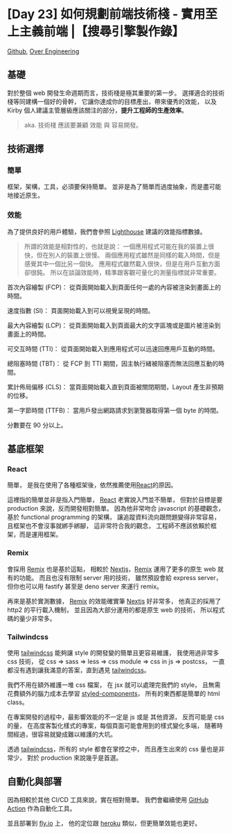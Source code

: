 # [Day 23] 如何規劃前端技術棧 - 實用至上主義前端 |【搜尋引擎製作錄】

[Github], [Over Engineering]

## 基礎

對於整個 web 開發生命週期而言，技術棧是極其重要的第一步。
選擇適合的技術棧等同建構一個好的骨幹，
它讓你達成你的目標產出，帶來優秀的效能，
以及 Kirby 個人建議主管層級應該關注的部分，**提升工程師的生產效率**。

> aka. 技術棧 應該要兼顧 效能 與 容易開發。

## 技術選擇

### 簡單

框架，架構，工具，必須要保持簡單。
並非是為了簡單而過度抽象，而是盡可能地接近原生。

### 效能

為了提供良好的用戶體驗，我們會參照 [Lighthouse] 建議的效能指標數據。

> 所謂的效能是相對性的，也就是說：
> 一個應用程式可能在我的裝置上很快，但在別人的裝置上很慢。
> 兩個應用程式雖然是同樣的載入時間，但是感覺其中一個比另一個快。
> 應用程式雖然載入很快，但是在用戶互動方面卻很鈍。
> 所以在談論效能時，精準跟客觀可量化的測量指標就非常重要。

首次內容繪製 (FCP)：
從頁面開始載入到頁面任何一處的內容被渲染到畫面上的時間。

速度指數 (SI)：
頁面開始載入到可以視覺呈現的時間。

最大內容繪製 (LCP)：
從頁面開始載入到頁面最大的文字區塊或是圖片被渲染到畫面上的時間。

可交互時間 (TTI)：
從頁面開始載入到應用程式可以迅速回應用戶互動的時間。

總阻塞時間 (TBT)：
從 FCP 到 TTI 期間，因主執行緒被阻塞而無法回應互動的時間。

累計佈局偏移 (CLS)：
當頁面開始載入直到頁面被關閉期間，Layout 產生非預期的位移。

第一字節時間 (TTFB)：
當用戶發出網路請求到瀏覽器取得第一個 byte 的時間。

分數要在 90 分以上。

## 基底框架

### React

簡單，
是我在使用了各種框架後，依然推薦使用[React]的原因。

這裡指的簡單並非是指入門簡單，
[React] 老實說入門並不簡單，
但對於目標是要 production 來說，反而開發相對簡單。
因為他非常吻合 javascript 的基礎觀念，
基於 functional programming 的架構，
讓追蹤資料流向跟問題變得非常容易，
且框架也不會沒事就綁手綁腳，
這非常符合我的觀念，
工程師不應該依賴於框架，而是運用框架。

### Remix

會採用 [Remix] 也是基於這點，
相較於 [Nextjs]，[Remix] 運用了更多的原生 web 就有的功能。
而且也沒有限制 server 用的技術，
雖然預設會給 express server，
但你也可以用 fastify 甚至是 deno server 來運行 remix。

再來是基於實測數據，
[Remix] 的效能確實筆 [Nextjs] 好非常多，
他真正的採用了 http2 的平行載入機制，
並且因為大部分運用的都是原生 web 的技術，
所以程式碼的量少非常多。

### Tailwindcss

使用 [tailwindcss] 能夠讓 style 的開發變的簡單且更容易維護，
我使用過非常多 css 技術，
從 css => sass => less => css module => css in js => postcss，
一直都沒有遇到讓我滿意的答案，直到遇見 [tailwindcss]。

我們不用在額外維護一堆 css 檔案，
在 jsx 就可以處理完我們的 style，
且無需花費額外的腦力成本去學習 [styled-components]，
所有的東西都是簡單的 html class。

在專案開發的過程中，最影響效能的不一定是 js 或是 其他資源，
反而可能是 css 的量，
在高度客製化樣式的專案，每個頁面可能會用到的樣式變化多端，
隨著時間經過，很容易就變成難以維護的大坑。

透過 [tailwindcss]，所有的 style 都會在掌控之中，
而且產生出來的 css 量也是非常少，
對於 production 來說幾乎是首選。

## 自動化與部署

因為相較於其他 CI/CD 工具來說，實在相對簡單。
我們會繼續使用 [GitHub Action][github-actions] 作為自動化工具。

並且部署到 [fly.io] 上，
他的定位跟 [heroku] 類似，但更簡單效能也更好。


[Github]: https://github.com/over-engineering-run
[Over Engineering]: https://over-engineering-frontend.fly.dev/

[TTI]: https://developer.mozilla.org/en-US/docs/Glossary/Time_to_interactive
[Lighthouse]: https://web.dev/user-centric-performance-metrics/

[React]: https://reactjs.org/
[Remix]: https://remix.run/
[Nextjs]: https://nextjs.org/
[tailwindcss]: https://tailwindcss.com/
[styled-components]: https://styled-components.com/
[github-actions]: https://github.com/features/actions
[fly.io]: https://fly.io/
[heroku]: https://www.heroku.com/
